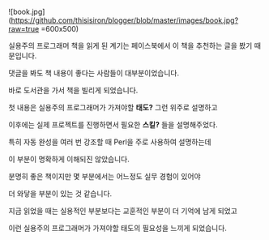 ![book.jpg](https://github.com/thisisiron/blogger/blob/master/images/book.jpg?raw=true =600x500)


실용주의 프로그래머 책을 읽게 된 계기는 페이스북에서 이 책을 추천하는 글을 봤기 때문입니다.

댓글을 봐도 책 내용이 좋다는 사람들이 대부분이었습니다.

바로 도서관을 가서 책을 빌리게 되었습니다.

첫 내용은 실용주의 프로그래머가 가져야할 **태도?** 그런 위주로 설명하고 

이후에는 실제 프로젝트를 진행하면서 필요한 **스킬?** 들을 설명해주었다.

특히 자동 완성을 여러 번 강조할 때 Perl을 주로 사용하여 설명하는데 

이 부분이 명확하게 이해되진 않았습니다.

분명히 좋은 책이지만 몇 부분에서는 어느정도 실무 경험이 있어야 

더 와닿을 부분이 있는 것 같습니다.

지금 읽었을 때는 실용적인 부분보다는 교훈적인 부분이 더 기억에 남게 되었고 

이런 실용주의 프로그래머가 가져야할 태도의 필요성을 느끼게 되었습니다.


<!--stackedit_data:
eyJoaXN0b3J5IjpbOTMxMDM5MDQyLC05NTkwOTI1MjUsMTQ5NT
A3Nzk1LC0xMjc4NTUwNDQwLDE4MTY3NzY5NDUsMjA4MTg0ODMy
OSwyMDgxODQ4MzI5LDcyODc4NjAyOSw3Mjg3ODYwMjksLTIwNT
k5MjEwNTAsLTIwMjgyMjczMDEsLTE1MzEwOTI1NywtMjM0MjU5
ODAxLC0xNDMzOTAxNTQsLTcyMjAwMzUxMCwtOTU2MjY5NTUxXX
0=
-->